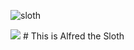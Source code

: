 ![sloth](https://github.com/anniem15/Knes381/assets/157739019/5a3575c0-a4ee-44ce-9367-98ec6a30d040)

<img src ="[https://t4.ftcdn.net/jpg/06/45/44/67/360_F_645446744_YUeYhA4Sbc8xOiyaX1DBslwk51DGmue4.jpg](https://github.com/anniem15/Knes381/assets/157739019/5a3575c0-a4ee-44ce-9367-98ec6a30d040)https://github.com/anniem15/Knes381/assets/157739019/5a3575c0-a4ee-44ce-9367-98ec6a30d040">
# This is Alfred the Sloth




